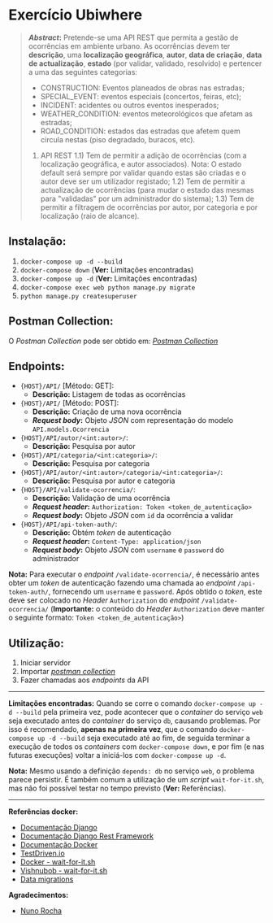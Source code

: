 # Exercício Ubiwhere

> ***Abstract*:** Pretende-se uma API REST que permita a gestão de ocorrências em ambiente urbano. As ocorrências devem ter **descrição**, uma **localização geográfica**, **autor**, **data de criação**, **data de actualização**, **estado** (por validar, validado, resolvido) e pertencer a uma das seguintes categorias:
> - CONSTRUCTION: Eventos planeados de obras nas estradas;
> - SPECIAL_EVENT: eventos especiais (concertos, feiras, etc);
> - INCIDENT: acidentes ou outros eventos inesperados;
> - WEATHER_CONDITION: eventos meteorológicos que afetam as estradas;
> - ROAD_CONDITION: estados das estradas que afetem quem circula nestas (piso degradado, buracos, etc).
>
>1) API REST
>1.1) Tem de permitir a adição de ocorrências (com a localização geográfica, e autor associados). Nota: O estado default será sempre por validar quando estas são criadas e o autor deve ser um utilizador registado;
>1.2) Tem de permitir a actualização de ocorrências (para mudar o estado das mesmas para "validadas" por um administrador do sistema);
>1.3) Tem de permitir a filtragem de ocorrências por autor, por categoria e por localização (raio de alcance).

## Instalação:
 1. `docker-compose up -d --build`
 2. `docker-compose down`	(**Ver:** Limitações encontradas)
 3. `docker-compose up -d` (**Ver:** Limitações encontradas)
 4. `docker-compose exec web python manage.py migrate`
 5. `python manage.py createsuperuser`
 
## Postman Collection:
O *Postman Collection* pode ser obtido em: [*Postman Collection*](https://www.getpostman.com/collections/ff952b459bce866c83ec)

## Endpoints:
 - `{HOST}/API/` [Método: GET]:
	 - **Descrição:** Listagem de todas as ocorrências
 - `{HOST}/API/` [Método: POST]:
	 - **Descrição:** Criação de uma nova ocorrência
	 - ***Request body*:** Objeto *JSON* com representação do modelo `API.models.Ocorrencia`
 - `{HOST}/API/autor/<int:autor>/`:
	 - **Descrição:** Pesquisa por autor
 - `{HOST}/API/categoria/<int:categoria>/`:
	 - **Descrição:** Pesquisa por categoria
 - `{HOST}/API/autor/<int:autor>/categoria/<int:categoria>/`:
	 - **Descrição:** Pesquisa por autor e categoria
 - `{HOST}/API/validate-ocorrencia/`:
	 - **Descrição:** Validação de uma ocorrência
	 - ***Request header*:** `Authorization: Token <token_de_autenticação>`
	 - ***Request body*:** Objeto *JSON* com `id` da ocorrência a validar
 - `{HOST}/API/api-token-auth/`:
	 - **Descrição:** Obtém *token* de autenticação
	 - ***Request header*:** `Content-Type: application/json`
	 - ***Request body*:** Objeto *JSON* com `username` e `password` do administrador

**Nota:** Para executar o *endpoint* `/validate-ocorrencia/`, é necessário antes obter um *token* de autenticação fazendo uma chamada ao *endpoint* `/api-token-auth/`, fornecendo um `username` e `password`. Após obtido o *token*, este deve ser colocado no *Header* `Authorization` do *endpoint* `/validate-ocorrencia/` (**Importante:** o conteúdo do *Header* `Authorization` deve manter o seguinte formato: `Token <token_de_autenticação>`)

## Utilização:

 1. Iniciar servidor
 2. Importar [*postman collection*](https://www.getpostman.com/collections/ff952b459bce866c83ec)
 4. Fazer chamadas aos *endpoints* da API

---
**Limitações encontradas:**
Quando se corre o comando `docker-compose up -d --build` pela primeira vez, pode acontecer que o *container* do serviço `web` seja executado antes do *container* do serviço `db`, causando problemas.
Por isso é recomendado, **apenas na primeira vez**, que o comando `docker-compose up -d --build` seja executado até ao fim, de seguida terminar a execução de todos os *containers* com `docker-compose down`, e por fim (e nas futuras execuções) voltar a iniciá-los com `docker-compose up -d`.

**Nota:** Mesmo usando a definição `depends: db` no serviço `web`, o problema parece persistir. É também comum a utilização de um *script* `wait-for-it.sh`, mas não foi possível testar no tempo previsto (**Ver:** Referências).


---
 **Referências docker:**
 - [Documentação Django](https://docs.djangoproject.com/en/3.1/)
 - [Documentação Django Rest Framework](https://www.django-rest-framework.org/) 
 - [Documentação Docker](https://docs.docker.com/) 
 - [TestDriven.io](https://testdriven.io/blog/dockerizing-django-with-postgres-gunicorn-and-nginx)
 - [Docker - wait-for-it.sh](https://docs.docker.com/compose/startup-order/)
 - [Vishnubob - wait-for-it.sh](https://github.com/vishnubob/wait-for-it)
 - [Data migrations](https://docs.djangoproject.com/en/3.1/topics/migrations/#data-migrations)

**Agradecimentos:**

 - [Nuno Rocha](https://github.com/nunobifes)